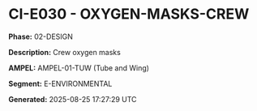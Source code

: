 # CI-E030 - OXYGEN-MASKS-CREW

**Phase:** 02-DESIGN

**Description:** Crew oxygen masks

**AMPEL:** AMPEL-01-TUW (Tube and Wing)

**Segment:** E-ENVIRONMENTAL

**Generated:** 2025-08-25 17:27:29 UTC
